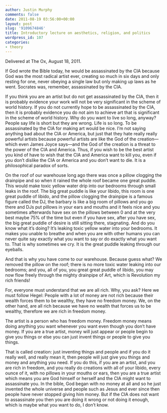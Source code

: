 ```yaml
---
author: Justin Murphy
comments: false
date: 2011-08-19 03:56:00+00:00
layout: post
slug: '9109674846'
title: Introductory lecture on aesthetics, religion, and politics
wordpress_id: 107
categories:
- theory
---
```



Delivered at The Ox, August 18, 2011.


If God wrote the Bible today, he would be assassinated by the CIA because God was the most radical artist ever, creating so much in six days and only resting for one, never obeying a single law but only making up laws as he went. Socrates was, remember, assassinated by the CIA.




If you think you are an artist but do not get assassinated by the CIA, then it is probably evidence your work will not be very significant in the scheme of world history. If you do not currently hope to be assassinated by the CIA, then it is probably evidence you do not aim to achieve art that is significant in the scheme of world history. Why do you want to live so long, anyway? People say life is short but they are wrong. Life is so long. To be assassinated by the CIA for making art would be nice. I’m not saying anything bad about the CIA or America, but just that they hate really really powerful artists because powerful artists are like the God of the creation—which even James Joyce says—and the God of the creation is a threat to the power of the CIA and America. Thus, if you wish to be the best artist you kind of have to wish that the CIA and America want to kill you, even if you don’t dislike the CIA or America and you don’t want to die. It is a philosophical paradox of sorts.




On the roof of our warehouse long ago there was once a pillow clogging the drainpipe and so when it rained the whole roof became one great puddle. This would make toxic yellow water drip into our bedrooms through small leaks in the roof. The big great puddle is like your libido, this room is one great puddle of libido, and the pillow clogging the drainpipe is a famous figure called the DJ, the barbary is like a big room of pillows and you go there and DJs put pillows in your ears and mouths and it feels nice and you sometimes afterwards have sex on the pillows between 0 and at the very best maybe 75% of the time but even if you have sex, after you have sex, the big great puddle of desire is still sitting there, stagnating. And do you know what it’s doing? It’s leaking toxic yellow water into your bedrooms. It makes you unable to breathe and when you are with other humans you can never quite say exactly what you want to say or do exactly what you want to. That is why sometimes we cry. It is the great puddle leaking through our eyeballs.




And that is why you have come to our warehouse. Because guess what? We removed the pillow on the roof; there is no more toxic water leaking into our bedrooms; and you, all of you, you great great puddle of libido, you may now flow freely through the mighty drainpipe of Art, which is Revolution my rich friends!




For, everyone must understand that we are all rich. Why, you ask? Here we must follow Hegel: People with a lot of money are not rich because their wealth forces them to be wealthy, they have no freedom money. We, on the other hand, are all rich because we have no wealth that forces us to be wealthy, therefore we are rich in freedom money.




The artist is a person who has freedom money. Freedom money means doing anything you want whenever you want even though you don’t have money. If you are a true artist, money will just appear or people begin to give you things or else you can just invent things or people to give you things.


That is called creation: just inventing things and people and if you do it really well, and really mean it, then people will just give you things and money and anything you need. If you do this, if you are an artist, and you are rich in freedom, and you really do creations with all of your libido, every ounce of it, with no pillows in your mouths or ears, then you are a true artist which means you are God himself or herself and the CIA might want to assassinate you. In the bible, God began with no money at all and so he just invented the whole universe and people such as Jesus and ever since then people have never stopped giving him money. But if the CIA does not want to assassinate you then you are doing it wrong or not doing it enough, which is maybe what you want to do, I don’t know.